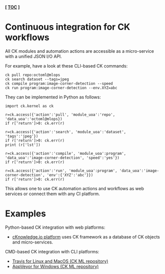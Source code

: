 **[ [TOC](../README.md) ]**

# Continuous integration for CK workflows

All CK modules and automation actions are accessible as a micro-service with a unified JSON I/O API.

For example, have a look at these CLI-based CK commands:
```
ck pull repo:octoml@mlops
ck search dataset --tags=jpeg
ck compile program:image-corner-detection --speed
ck run program:image-corner-detection --env.XYZ=abc
```

They can be implemented in Python as follows:

```
import ck.kernel as ck

r=ck.access({'action':'pull', 'module_uoa':'repo', 'data_uoa':'octoml@mlops})
if r['return']>0: ck.err(r)

r=ck.access({'action':'search', 'module_uoa':'dataset', 'tags':'jpeg'})
if r['return']>0: ck.err(r)
print (r['lst'])

r=ck.access({'action':'compile', 'module_uoa':program', 'data_uoa':'image-corner-detection', 'speed':'yes'})
if r['return']>0: ck.err(r)

r=ck.access({'action':'run', 'module_uoa':program', 'data_uoa':'image-corner-detection', 'env':{'XYZ':'abc'}})
if r['return']>0: ck.err(r)

```

This allows one to use CK automation actions and workflows as web services or connect them with any CI platform.

# Examples

Python-based CK integration with web platforms:
* [cKnowledge.io platform](https://cKnowledge.io) uses CK framework as a database of CK objects and micro-services.

CMD-based CK integration with CLI platforms:

* [Travis for Linux and MacOS (CK ML repository)](https://github.com/ctuning/ck-mlops/blob/main/.travis.yml)
* [AppVeyor for Windows (CK ML repository)](https://github.com/ctuning/ck-mlops/blob/main/appveyor.yml)
